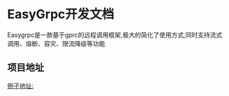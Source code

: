 # EasyGrpc开发文档
Easygrpc是一款基于gprc的远程调用框架,极大的简化了使用方式,同时支持流式调用、熔断、容灾、限流降级等功能

## 项目地址
[例子地址:](https://github.com/chenhaitao888/easygrpc-example.git)
